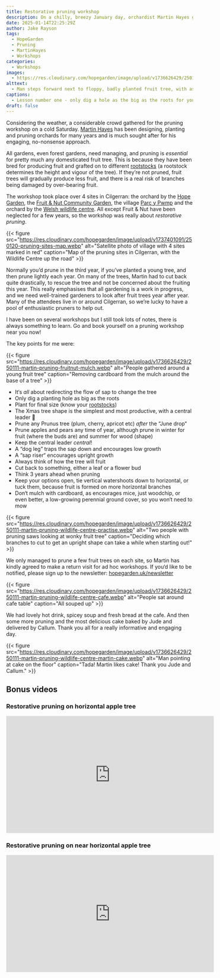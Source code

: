 ```yaml
---
title: Restorative pruning workshop
description: On a chilly, breezy January day, orchardist Martin Hayes gave a masterclass in restorative pruning at various sites around the Hope Garden in Cilgerran, north Pembrokeshire
date: 2025-01-14T22:25:29Z
author: Jake Rayson 
tags: 
  - HopeGarden
  - Pruning
  - MartinHayes
  - Workshops
categories: 
  - Workshops
images:
  - https://res.cloudinary.com/hopegarden/image/upload/v1736626429/250111-martin-pruning-pen-y-foidr-floppy.webp
alttext: 
  - Man steps forward next to floppy, badly planted fruit tree, with assembled, chilled crowd looking on
captions: 
  - Lesson number one - only dig a hole as the big as the roots for your fruit tree, otherwise this!
draft: false
---
```


Considering the weather, a considerable crowd gathered for the pruning workshop on a cold Saturday. [Martin Hayes](https://www.theapplemancan.uk/) has been designing, planting and pruning orchards for many years and is much sought after for his engaging, no-nonsense approach.

All gardens, even forest gardens, need managing, and pruning is *essential* for pretty much any domesticated fruit tree. This is because they have been bred for producing fruit and grafted on to different [rootstocks](https://www.natureworks.org.uk/rootstocks/) (a rootstock determines the height and vigour of the tree). If they’re not pruned, fruit trees will gradually produce less fruit, and there is a real risk of branches being damaged by over-bearing fruit.

The workshop took place over 4 sites in Cilgerran: the orchard by the [Hope Garden](https://maps.app.goo.gl/GABEMK8aauZ9Rfay8), the [Fruit & Nut Community Garden](https://maps.app.goo.gl/2VEriW6SfkDkAXVt6), the village [Parc y Pwmp](https://maps.app.goo.gl/c3iVouK6EM4qwNC27) and the orchard by the [Welsh wildlife centre](https://maps.app.goo.gl/AKT4Hf9LXz6gtPxj9). All except Fruit & Nut have been neglected for a few years, so the workshop was really about *restorative pruning*. 

{{< figure src="https://res.cloudinary.com/hopegarden/image/upload/v1737401091/250120-pruning-sites-map.webp" alt="Satellite photo of village with 4 sites marked in red" caption="Map of the pruning sites in Cilgerran, with the Wildlife Centre up the road" >}}

Normally you’d prune in the third year, if you’ve planted a young tree, and then prune lightly each year. On many of the trees, Martin had to cut back quite drastically, to rescue the tree and not be concerned about the fruiting this year. This really emphasises that all gardening is a work in progress, and we need well-trained gardeners to look after fruit trees year after year. Many of the attendees live in or around Cilgerran, so we’re lucky to have a pool of enthusiastic pruners to help out.

I have been on several workshops but I still took lots of notes, there is always something to learn. Go and book yourself on a pruning workshop near you now!

The key points for me were:

{{< figure src="https://res.cloudinary.com/hopegarden/image/upload/v1736626429/250111-martin-pruning-fruitnut-mulch.webp" alt="People gathered around a young fruit tree" caption="Removing cardboard from the mulch around the base of a tree" >}}

- It‘s *all* about redirecting the flow of sap to change the tree
- Only dig a planting hole as big as the roots
- Plant for final size (know your [rootstocks](https://www.natureworks.org.uk/rootstocks/))
- The Xmas tree shape is the simplest and most productive, with a central leader 🎄
- Prune any Prunus tree (plum, cherry, apricot etc) *after* the “June drop“
- Prune apples and pears any time of year, although prune in winter for fruit (where the buds are) and summer for wood (shape)
- Keep the central leader *central*!
- A “dog leg” traps the sap down and encourages low growth
- A “sap riser“ encourages upright growth
- Always think of how the tree will fruit
- Cut back to something, either a leaf or a flower bud
- Think 3 years ahead when pruning
- Keep your options open, tie vertical watershoots down to horizontal, or tuck them, because fruit is formed on more horizontal branches
- Don‘t mulch with cardboard, as encourages mice, just woodchip, or even better, a low-growing perennial ground cover, so you won‘t need to mow

{{< figure src="https://res.cloudinary.com/hopegarden/image/upload/v1736626429/250111-martin-pruning-wildlife-centre-practise.webp" alt="Two people with pruning saws looking at wonky fruit tree" caption="Deciding which branches to cut to get an upright shape can take a while when starting out!" >}}

We only managed to prune a few fruit trees on each site, so Martin has kindly agreed to make a return visit for ad hoc workshops. If you‘d like to be notified, please sign up to the newsletter: [hopegarden.uk/newsletter](https://hopegarden.uk/newsletter)

{{< figure src="https://res.cloudinary.com/hopegarden/image/upload/v1736626429/250111-martin-pruning-wildlife-centre-cafe.webp" alt="People sat around cafe table" caption="All souped up" >}}

We had lovely hot drink, spicey soup and fresh bread at the cafe. And then some more pruning and the most delicious cake baked by Jude and delivered by Callum. Thank you all for a really informative and engaging day.

{{< figure src="https://res.cloudinary.com/hopegarden/image/upload/v1736626429/250111-martin-pruning-wildlife-centre-martin-cake.webp" alt="Man pointing at cake on the floor" caption="Tada! Martin likes cake! Thank you Jude and Callum." >}}

## Bonus videos

### Restorative pruning on horizontal apple tree
<iframe width="560" height="315" src="https://www.youtube.com/embed/gYvsZZkoB2s?si=TA0UUfNyJ5DhlMzz" title="YouTube video player" frameborder="0" allow="accelerometer; autoplay; clipboard-write; encrypted-media; gyroscope; picture-in-picture; web-share" referrerpolicy="strict-origin-when-cross-origin" allowfullscreen></iframe>

### Restorative pruning on near horizontal apple tree
<iframe width="560" height="315" src="https://www.youtube.com/embed/L4v6qRqzPS0?si=E5-DlINIjDiZMUI1" title="YouTube video player" frameborder="0" allow="accelerometer; autoplay; clipboard-write; encrypted-media; gyroscope; picture-in-picture; web-share" referrerpolicy="strict-origin-when-cross-origin" allowfullscreen></iframe>
